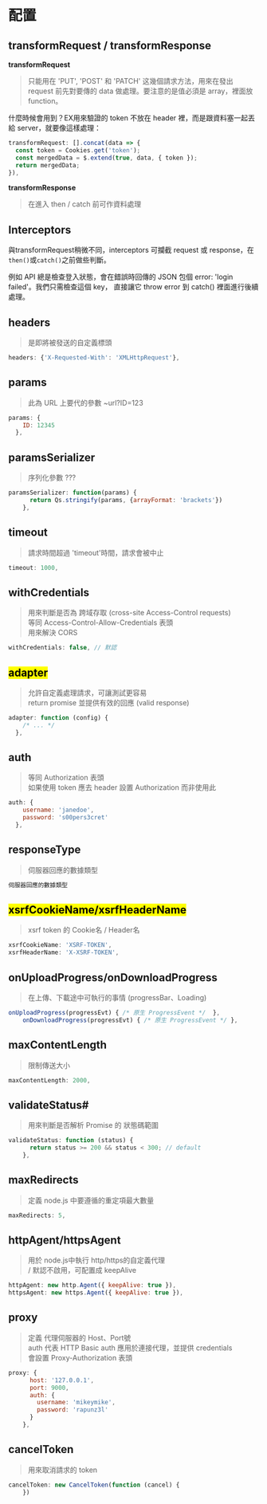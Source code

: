 # 配置

## transformRequest / transformResponse

**transformRequest**
>只能用在 'PUT', 'POST' 和 'PATCH' 这幾個請求方法，用來在發出 request 前先對要傳的 data 做處理。要注意的是值必須是 array，裡面放 function。

什麼時候會用到？EX用來驗證的 token 不放在 header 裡，而是跟資料塞一起丟給 server，就要像這樣處理：
```js
transformRequest: [].concat(data => {
  const token = Cookies.get('token');
  const mergedData = $.extend(true, data, { token });
  return mergedData;
}),
```
**transformResponse**
>在進入 then / catch 前可作資料處理

## Interceptors
與transformRequest稍微不同，interceptors 可攔截 request 或 response，在<code>then()</code>或<code>catch()</code>之前做些判斷。

例如 API 總是檢查登入狀態，會在錯誤時回傳的 JSON 包個 error: 'login failed'。我們只需檢查這個 key， 直接讓它 throw error 到 catch() 裡面進行後續處理。
## headers
>是即將被發送的自定義標頭

```js
headers: {'X-Requested-With': 'XMLHttpRequest'},
```
## params
>此為 URL 上要代的參數  ~url?ID=123

```js
params: {
    ID: 12345
  },
```
## paramsSerializer
>序列化參數 ???

```js
paramsSerializer: function(params) {
      return Qs.stringify(params, {arrayFormat: 'brackets'})
    },
```
## timeout
>請求時間超過 'timeout'時間，請求會被中止

```js
timeout: 1000,
```
## withCredentials
>用來判斷是否為 跨域存取 (cross-site Access-Control requests)<br>
>等同 Access-Control-Allow-Credentials 表頭<br>
>用來解決 CORS

```js
withCredentials: false, // 默認
```
## <mark>adapter </mark>
>允許自定義處理請求，可讓測試更容易<br> 
>return promise 並提供有效的回應 (valid response)

```js
adapter: function (config) {
    /* ... */
  },
```
## auth
>等同 Authorization 表頭<br>
>如果使用 token 應去 header 設置 Authorization 而非使用此

```js
auth: {
    username: 'janedoe',
    password: 's00pers3cret'
  },
```
## responseType
>伺服器回應的數據類型

```js
伺服器回應的數據類型
```
## <mark>xsrfCookieName/xsrfHeaderName</mark>
>xsrf token 的 Cookie名 / Header名

```js
xsrfCookieName: 'XSRF-TOKEN', 
xsrfHeaderName: 'X-XSRF-TOKEN',
```
## onUploadProgress/onDownloadProgress
>在上傳、下載途中可執行的事情 (progressBar、Loading)

```js
onUploadProgress(progressEvt) { /* 原生 ProgressEvent */  },
    onDownloadProgress(progressEvt) { /* 原生 ProgressEvent */ },
```
## maxContentLength
>限制傳送大小

```js
maxContentLength: 2000, 
```
## validateStatus#
>用來判斷是否解析 Promise 的 狀態碼範圍

```js
validateStatus: function (status) {
      return status >= 200 && status < 300; // default
    },
```
## maxRedirects
>定義 node.js 中要遵循的重定項最大數量

```js
maxRedirects: 5,
```
## httpAgent/httpsAgent
>用於 node.js中執行 http/https的自定義代理<br>   /
>默認不啟用，可配置成 keepAlive

```js
httpAgent: new http.Agent({ keepAlive: true }),
httpsAgent: new https.Agent({ keepAlive: true }),
```
## proxy
>定義 代理伺服器的 Host、Port號<br>
>auth 代表 HTTP Basic auth 應用於連接代理，並提供 credentials<br>
>會設置 Proxy-Authorization 表頭

```js
proxy: {
      host: '127.0.0.1',
      port: 9000,
      auth: {
        username: 'mikeymike',
        password: 'rapunz3l'
      }
    },
```
## cancelToken
>用來取消請求的 token

```js
cancelToken: new CancelToken(function (cancel) {
    })
```